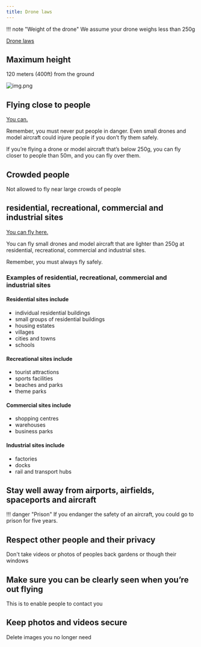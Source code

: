 ```yaml
---
title: Drone laws
---
```


!!! note "Weight of the drone"
    We assume your drone weighs less than 250g

[Drone laws](https://register-drones.caa.co.uk/drone-code/where-you-can-fly)

## Maximum height

120 meters (400ft) from the ground

![img.png](../../assets/120m.png)

## Flying close to people

[You can.](https://register-drones.caa.co.uk/drone-code/where-you-can-fly#:~:text=you%20can%20fly%20closer%20to%20people%20than%2050m%20and%20you%20can%20fly%20over%20them)

Remember, you must never put people in danger. Even small drones and model aircraft could injure people if you don’t fly them safely.

If you’re flying a drone or model aircraft that’s below 250g, you can fly closer to people than 50m, and you can fly over them.

## Crowded people

Not allowed to fly near large crowds of people

## residential, recreational, commercial and industrial sites

[You can fly here.](https://register-drones.caa.co.uk/drone-code/where-you-can-fly#:~:text=250g%20at%20residential%2C%20recreational%2C%20commercial%20and%20industrial%20sites.)

You can fly small drones and model aircraft that are lighter than 250g at residential, recreational, commercial and industrial sites.

Remember, you must always fly safely.

### Examples of residential, recreational, commercial and industrial sites

#### Residential sites include

* individual residential buildings
* small groups of residential buildings
* housing estates
* villages
* cities and towns
* schools

#### Recreational sites include

* tourist attractions
* sports facilities
* beaches and parks
* theme parks

#### Commercial sites include

* shopping centres
* warehouses
* business parks

#### Industrial sites include

* factories
* docks
* rail and transport hubs

## Stay well away from airports, airfields, spaceports and aircraft

!!! danger "Prison"
    If you endanger the safety of an aircraft, you could go to prison for five years.

## Respect other people and their privacy

Don't take videos or photos of peoples back gardens or though their windows

## Make sure you can be clearly seen when you’re out flying

This is to enable people to contact you

## Keep photos and videos secure

Delete images you no longer need

